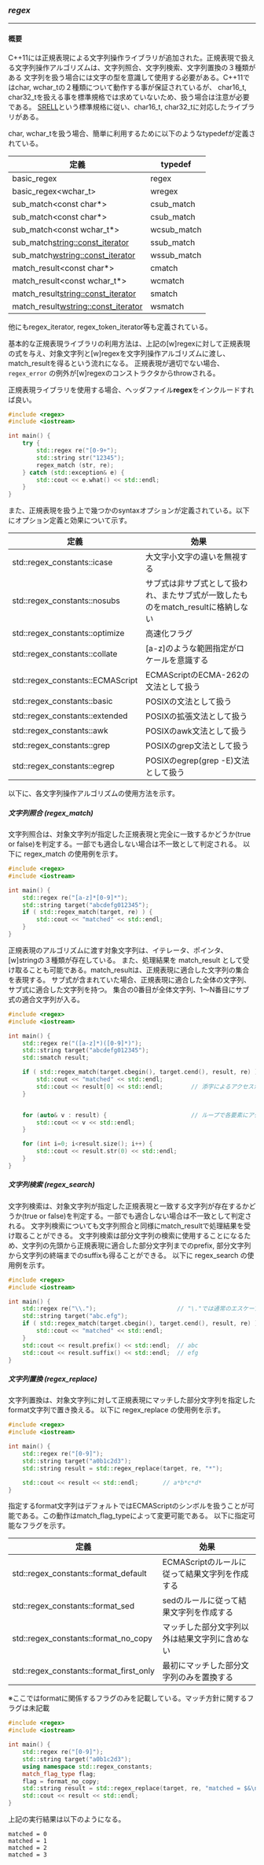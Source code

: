 ### *regex*
---
#### 概要
C++11には正規表現による文字列操作ライブラリが追加された。正規表現で扱える文字列操作アルゴリズムは、文字列照合、文字列検索、文字列置換の３種類がある
文字列を扱う場合には文字の型を意識して使用する必要がある。C++11ではchar, wchar_tの２種類について動作する事が保証されているが、
char16_t, char32_tを扱える事を標準規格では求めていないため、扱う場合は注意が必要である。
[SRELL](http://www.akenotsuki.com/misc/srell/)という標準規格に従い、char16_t, char32_tに対応したライブラリがある。

char, wchar_tを扱う場合、簡単に利用するために以下のようなtypedefが定義されている。

| 定義 | typedef |
| -- | -- |
| basic_regex<char> | regex |
| basic_regex<wchar_t> | wregex |
| sub_match<const char*> | csub_match |
| sub_match<const char*> | csub_match |
| sub_match<const wchar_t*> | wcsub_match |
| sub_match<string::const_iterator> | ssub_match |
| sub_match<wstring::const_iterator> | wssub_match |
| match_result<const char*> | cmatch |
| match_result<const wchar_t*> | wcmatch |
| match_result<string::const_iterator> | smatch |
| match_result<wstring::const_iterator> | wsmatch |

他にもregex_iterator, regex_token_iterator等も定義されている。

基本的な正規表現ライブラリの利用方法は、上記の[w]regexに対して正規表現の式を与え、対象文字列と[w]regexを文字列操作アルゴリズムに渡し、match_resultを得るという流れになる。
正規表現が適切でない場合、 `regex_error` の例外が[w]regexのコンストラクタからthrowされる。

正規表現ライブラリを使用する場合、ヘッダファイル**regex**をインクルードすれば良い。

```c++
#include <regex>
#include <iostream>

int main() {
    try {
        std::regex re("[0-9+");
        std::string str("12345");
        regex_match (str, re);
    } catch (std::exception& e) {
        std::cout << e.what() << std::endl;
    }
}
```

また、正規表現を扱う上で幾つかのsyntaxオプションが定義されている。以下にオプション定義と効果について示す。

| 定義 | 効果 |
| -- | -- |
| std::regex_constants::icase | 大文字小文字の違いを無視する |
| std::regex_constants::nosubs | サブ式は非サブ式として扱われ、またサブ式が一致したものをmatch_resultに格納しない |
| std::regex_constants::optimize | 高速化フラグ |
| std::regex_constants::collate | [a-z]のような範囲指定がロケールを意識する|
| std::regex_constants::ECMAScript | ECMAScriptのECMA-262の文法として扱う |
| std::regex_constants::basic | POSIXの文法として扱う |
| std::regex_constants::extended | POSIXの拡張文法として扱う |
| std::regex_constants::awk | POSIXのawk文法として扱う |
| std::regex_constants::grep | POSIXのgrep文法として扱う |
| std::regex_constants::egrep | POSIXのegrep(grep -E)文法として扱う |

以下に、各文字列操作アルゴリズムの使用方法を示す。

##### 文字列照合 (regex_match)
文字列照合は、対象文字列が指定した正規表現と完全に一致するかどうか(true or false)を判定する。一部でも適合しない場合は不一致として判定される。
以下に regex_match の使用例を示す。

```c++
#include <regex>
#include <iostream>

int main() {
    std::regex re("[a-z]*[0-9]*");
    std::string target("abcdefg012345");
    if ( std::regex_match(target, re) ) {
        std::cout << "matched" << std::endl;
    }
}
```

正規表現のアルゴリズムに渡す対象文字列は、イテレータ、ポインタ、[w]stringの３種類が存在している。
また、処理結果を match_result として受け取ることも可能である。match_resultは、正規表現に適合した文字列の集合を表現する。
サブ式が含まれていた場合、正規表現に適合した全体の文字列、サブ式に適合した文字列を持つ。
集合の0番目が全体文字列、1〜N番目にサブ式の適合文字列が入る。

```c++
#include <regex>
#include <iostream>

int main() {
    std::regex re("([a-z]*)([0-9]*)");
    std::string target("abcdefg012345");
    std::smatch result;

    if ( std::regex_match(target.cbegin(), target.cend(), result, re) ) {
        std::cout << "matched" << std::endl;
        std::cout << result[0] << std::endl;        // 添字によるアクセスが可能
    }


    for (auto& v : result) {                        // ループで各要素にアクセス
        std::cout << v << std::endl;
    }

    for (int i=0; i<result.size(); i++) {
        std::cout << result.str(0) << std::endl;
    }
}
```

##### 文字列検索 (regex_search)
文字列検索は、対象文字列が指定した正規表現と一致する文字列が存在するかどうか(true or false)を判定する。一部でも適合しない場合は不一致として判定される。
文字列検索についても文字列照合と同様にmatch_resultで処理結果を受け取ることができる。
文字列検索は部分文字列の検索に使用することになるため、文字列の先頭から正規表現に適合した部分文字列までのprefix, 部分文字列から文字列の終端までのsuffixも得ることができる。
以下に regex_search の使用例を示す。

```c++
#include <regex>
#include <iostream>

int main() {
    std::regex re("\\.");                       // "\."では通常のエスケープシーケンスとして判断されるため、"\\."を用いる
    std::string target("abc.efg");
    if ( std::regex_match(target.cbegin(), target.cend(), result, re) ) {
        std::cout << "matched" << std::endl;
    }
    std::cout << result.prefix() << std::endl;  // abc
    std::cout << result.suffix() << std::endl;  // efg
}
```

##### 文字列置換 (regex_replace)
文字列置換は、対象文字列に対して正規表現にマッチした部分文字列を指定したformat文字列で置き換える。
以下に regex_replace の使用例を示す。

```c++
#include <regex>
#include <iostream>

int main() {
    std::regex re("[0-9]");
    std::string target("a0b1c2d3");
    std::string result = std::regex_replace(target, re, "*");

    std::cout << result << std::endl;       // a*b*c*d*
}
```

指定するformat文字列はデフォルトではECMAScriptのシンボルを扱うことが可能である。この動作はmatch_flag_typeによって変更可能である。
以下に指定可能なフラグを示す。

| 定義 | 効果 |
| -- | -- |
| std::regex_constants::format_default | ECMAScriptのルールに従って結果文字列を作成する |
| std::regex_constants::format_sed | sedのルールに従って結果文字列を作成する |
| std::regex_constants::format_no_copy | マッチした部分文字列以外は結果文字列に含めない |
| std::regex_constants::format_first_only | 最初にマッチした部分文字列のみを置換する |
※ここではformatに関係するフラグのみを記載している。マッチ方針に関するフラグは未記載

```c++
#include <regex>
#include <iostream>

int main() {
    std::regex re("[0-9]");
    std::string target("a0b1c2d3");
    using namespace std::regex_constants;
    match_flag_type flag;
    flag = format_no_copy;
    std::string result = std::regex_replace(target, re, "matched = $&\n", flag);
    std::cout << result << std::endl;
}
```

上記の実行結果は以下のようになる。

```
matched = 0
matched = 1
matched = 2
matched = 3

```
